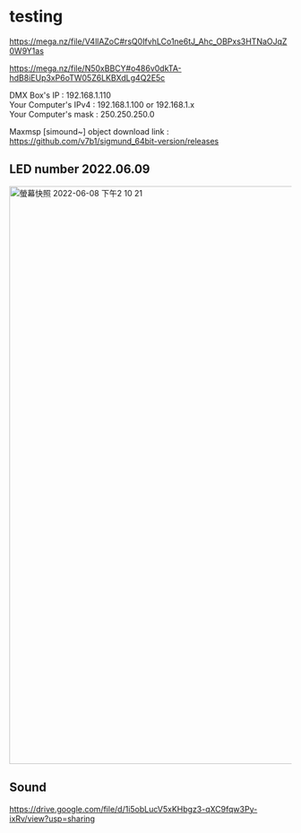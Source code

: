 # testing

https://mega.nz/file/V4llAZoC#rsQ0IfvhLCo1ne6tJ_Ahc_OBPxs3HTNaOJqZ0W9Y1as

https://mega.nz/file/N50xBBCY#o486v0dkTA-hdB8iEUp3xP6oTW05Z6LKBXdLg4Q2E5c

DMX Box's IP : 192.168.1.110  
Your Computer's IPv4 : 192.168.1.100 or 192.168.1.x  
Your Computer's mask : 250.250.250.0  

Maxmsp [simound~] object download link : https://github.com/v7b1/sigmund_64bit-version/releases

## LED number 2022.06.09

<img width="1031" alt="螢幕快照 2022-06-08 下午2 10 21" src="https://user-images.githubusercontent.com/22651956/172766017-019ba0bf-0b17-448f-858b-e9aa2eeb0441.png">

## Sound

https://drive.google.com/file/d/1i5obLucV5xKHbgz3-qXC9fqw3Py-ixRv/view?usp=sharing
